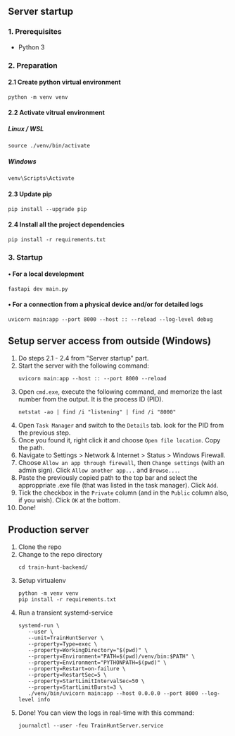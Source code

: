 ## Server startup

### 1. Prerequisites
- Python 3

### 2. Preparation
#### 2.1 Create python virtual environment
    python -m venv venv
#### 2.2 Activate vitrual environment
##### Linux / WSL
    source ./venv/bin/activate
##### Windows
    venv\Scripts\Activate
#### 2.3 Update pip
    pip install --upgrade pip
#### 2.4 Install all the project dependencies
    pip install -r requirements.txt

### 3. Startup
#### • For a local development
    fastapi dev main.py
#### • For a connection from a physical device and/or for detailed logs
    uvicorn main:app --port 8000 --host :: --reload --log-level debug


## Setup server access from outside (Windows)

1. Do steps 2.1 - 2.4 from "Server startup" part.
2. Start the server with the following command:
    ```
    uvicorn main:app --host :: --port 8000 --reload
    ```
3. Open `cmd.exe`, execute the following command, and memorize the last number from the output. It is the process ID (PID).
    ```
    netstat -ao | find /i "listening" | find /i "8000"
    ```
4. Open `Task Manager` and switch to the `Details` tab. look for the PID from the previous step.
5. Once you found it, right click it and choose `Open file location`. Copy the path.
6. Navigate to Settings > Network & Internet > Status > Windows Firewall.
7. Choose `Allow an app through firewall`, then `Change settings` (with an admin sign). Click `Allow another app...` and `Browse...`.
8. Paste the previously copied path to the top bar and select the approppriate .exe file (that was listed in the task manager). Click `Add`.
9. Tick the checkbox in the `Private` column (and in the `Public` column also, if you wish). Click `OK` at the bottom.
10. Done!

## Production server

1. Clone the repo
2. Change to the repo directory
   ```
   cd train-hunt-backend/
   ```
3. Setup virtualenv
   ```
   python -m venv venv
   pip install -r requirements.txt
   ```
4. Run a transient systemd-service
   ```
   systemd-run \
      --user \
      --unit=TrainHuntServer \
      --property=Type=exec \
      --property=WorkingDirectory="$(pwd)" \
      --property=Environment="PATH=$(pwd)/venv/bin:$PATH" \
      --property=Environment="PYTHONPATH=$(pwd)" \
      --property=Restart=on-failure \
      --property=RestartSec=5 \
      --property=StartLimitIntervalSec=50 \
      --property=StartLimitBurst=3 \
      ./venv/bin/uvicorn main:app --host 0.0.0.0 --port 8000 --log-level info
   ```
5. Done! You can view the logs in real-time with this command:
   ```
   journalctl --user -feu TrainHuntServer.service
   ```